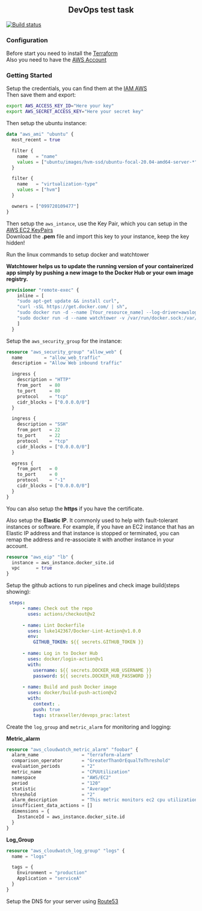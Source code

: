 <h2 align="center">DevOps test task</h2>

[![Build status](https://ci.appveyor.com/api/projects/status/n4uj9qfuywrkdrhb/branch/main?svg=true)](https://ci.appveyor.com/project/DiscofromKPI/DevOps_prac/branch/main)

### Configuration

Before start you need to install the [Terraform](https://www.terraform.io/downloads) <br/>
Also you need to have the [AWS Account](https://aws.amazon.com/) <br/>

### Getting Started

Setup the credentials, you can find them at the [IAM AWS](https://console.aws.amazon.com/iam) <br/>
Then save them and export:

```bash
export AWS_ACCESS_KEY_ID="Here your key"
export AWS_SECRET_ACCESS_KEY="Here your secret key"
```

Then setup the ubuntu instance:
```tf
data "aws_ami" "ubuntu" {
  most_recent = true

  filter {
    name   = "name"
    values = ["ubuntu/images/hvm-ssd/ubuntu-focal-20.04-amd64-server-*"]
  }

  filter {
    name   = "virtualization-type"
    values = ["hvm"]
  }

  owners = ["099720109477"] 
}
```
Then setup the ```aws_intance```, use the Key Pair, which you can setup in the [AWS EC2 KeyPairs](https://us-east-2.console.aws.amazon.com/ec2/v2) <br/>
Download the **.pem** file and import this key to your instance, keep the key hidden!

Run the linux commands to setup docker and watchtower

**Watchtower helps us to update the running version of your containerized app simply by pushing a new image to the Docker Hub or your own image registry.**
```tf
provisioner "remote-exec" {
    inline = [
    "sudo apt-get update && install curl",
    "curl -sSL https://get.docker.com/ | sh",
    "sudo docker run -d --name [Your_resource_name] --log-driver=awslogs --log-opt awslogs-group=[Your_log_group_name] -p 80:80 straxseller/devops_prac",
    "sudo docker run -d --name watchtower -v /var/run/docker.sock:/var/run/docker.sock containrrr/watchtower --cleanup -i 10",
    ]
  }
```
Setup the ```aws_security_group``` for the instance:
```tf
resource "aws_security_group" "allow_web" {
  name        = "allow_web_traffic"
  description = "Allow Web inbound traffic"

  ingress {
    description = "HTTP"
    from_port   = 80
    to_port     = 80
    protocol    = "tcp"
    cidr_blocks = ["0.0.0.0/0"]
  }

  ingress {
    description = "SSH"
    from_port   = 22
    to_port     = 22
    protocol    = "tcp"
    cidr_blocks = ["0.0.0.0/0"]
  }

  egress {
    from_port   = 0
    to_port     = 0
    protocol    = "-1"
    cidr_blocks = ["0.0.0.0/0"]
  }
}
```
You can also setup the **https** if you have the certificate.

Also setup the **Elastic IP**. It commonly used to help with fault-tolerant instances or software. For example, if you have an EC2 instance that has an Elastic IP address and that instance is stopped or terminated, you can remap the address and re-associate it with another instance in your account.

```tf
resource "aws_eip" "lb" {
  instance = aws_instance.docker_site.id
  vpc      = true
}
```

Setup the github actions to run pipelines and check image build(steps showing):
```yml
 steps:
      - name: Check out the repo
        uses: actions/checkout@v2
      
      - name: Lint Dockerfile
        uses: luke142367/Docker-Lint-Action@v1.0.0
        env:
          GITHUB_TOKEN: ${{ secrets.GITHUB_TOKEN }}
      
      - name: Log in to Docker Hub
        uses: docker/login-action@v1
        with:
          username: ${{ secrets.DOCKER_HUB_USERNAME }}
          password: ${{ secrets.DOCKER_HUB_PASSWORD }}
      
      - name: Build and push Docker image
        uses: docker/build-push-action@v2
        with:
          context: .
          push: true
          tags: straxseller/devops_prac:latest
```

Create the ```log_group``` and ```metric_alarm``` for monitoring and logging:

**Metric_alarm**
```tf
resource "aws_cloudwatch_metric_alarm" "foobar" {
  alarm_name                = "terraform-alarm"
  comparison_operator       = "GreaterThanOrEqualToThreshold"
  evaluation_periods        = "2"
  metric_name               = "CPUUtilization"
  namespace                 = "AWS/EC2"
  period                    = "120"
  statistic                 = "Average"
  threshold                 = "2"
  alarm_description         = "This metric monitors ec2 cpu utilization"
  insufficient_data_actions = []
  dimensions = {
    InstanceId = aws_instance.docker_site.id
  }
}
```


**Log_Group**
```tf
resource "aws_cloudwatch_log_group" "logs" {
  name = "logs"

  tags = {
    Environment = "production"
    Application = "serviceA"
  }
}
```

Setup the DNS for your server using [Route53](https://console.aws.amazon.com/route53/v2)<br/>
